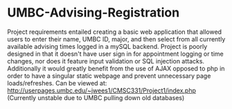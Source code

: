# UMBC-Advising-Registration

Project requirements entailed creating a basic web application that allowed users to enter their name, UMBC ID, major, and then select from all currently available advising times logged in a mySQL backend. Project is poorly designed in that it doesn't have user sign in for appointment logging or time changes, nor does it feature input validation or SQL injection attacks. Additionally it would greatly benefit from the use of AJAX opposed to php in order to have a singular static webpage and prevent unnecessary page loads/refreshes. Can be viewed at:
http://userpages.umbc.edu/~jwees1/CMSC331/Project1/index.php
(Currently unstable due to UMBC pulling down old databases)
